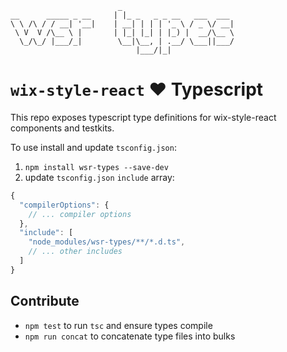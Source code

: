 ```
                        _
__      _____ _ __     | |_ _   _ _ __   ___  ___
\ \ /\ / / __| '__|    | __| | | | '_ \ / _ \/ __|
 \ V  V /\__ \ |       | |_| |_| | |_) |  __/\__ \
  \_/\_/ |___/_|        \__|\__, | .__/ \___||___/
                            |___/|_|
```

# `wix-style-react` ❤️ Typescript

This repo exposes typescript type definitions for wix-style-react
components and testkits.

To use install and update `tsconfig.json`:

1. `npm install wsr-types --save-dev`
1. update `tsconfig.json` `include` array:

```js
{
  "compilerOptions": {
    // ... compiler options
  },
  "include": [
    "node_modules/wsr-types/**/*.d.ts",
    // ... other includes
  ]
}
```

## Contribute

* `npm test` to run `tsc` and ensure types compile
* `npm run concat` to concatenate type files into bulks
